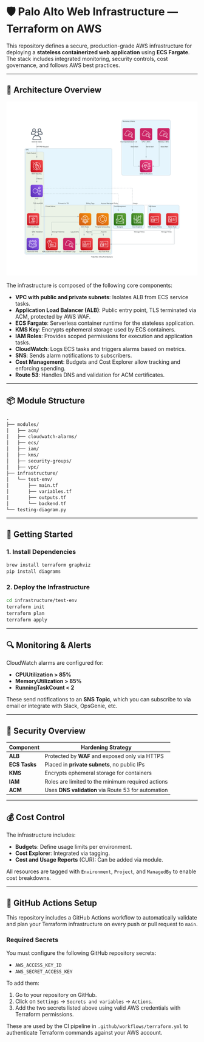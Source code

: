 
# 🛡️ Palo Alto Web Infrastructure — Terraform on AWS

This repository defines a secure, production-grade AWS infrastructure for deploying a **stateless containerized web application** using **ECS Fargate**. The stack includes integrated monitoring, security controls, cost governance, and follows AWS best practices.

---

## 📐 Architecture Overview

![Architecture Diagram](palo_alto_infra_architecture.png)

The infrastructure is composed of the following core components:

- **VPC with public and private subnets**: Isolates ALB from ECS service tasks.
- **Application Load Balancer (ALB)**: Public entry point, TLS terminated via ACM, protected by AWS WAF.
- **ECS Fargate**: Serverless container runtime for the stateless application.
- **KMS Key**: Encrypts ephemeral storage used by ECS containers.
- **IAM Roles**: Provides scoped permissions for execution and application tasks.
- **CloudWatch**: Logs ECS tasks and triggers alarms based on metrics.
- **SNS**: Sends alarm notifications to subscribers.
- **Cost Management**: Budgets and Cost Explorer allow tracking and enforcing spending.
- **Route 53**: Handles DNS and validation for ACM certificates.

---


## 📦 Module Structure

```
.
├── modules/
│   ├── acm/
│   ├── cloudwatch-alarms/
│   ├── ecs/
│   ├── iam/
│   ├── kms/
│   ├── security-groups/
│   ├── vpc/
├── infrastructure/
│   └── test-env/
│       ├── main.tf
│       ├── variables.tf
│       ├── outputs.tf
│       └── backend.tf
└── testing-diagram.py
```

---

## 🚀 Getting Started

### 1. Install Dependencies

```bash
brew install terraform graphviz
pip install diagrams
```

### 2. Deploy the Infrastructure

```bash
cd infrastructure/test-env
terraform init
terraform plan
terraform apply
```

---

## 🔍 Monitoring & Alerts

CloudWatch alarms are configured for:

- **CPUUtilization > 85%**
- **MemoryUtilization > 85%**
- **RunningTaskCount < 2**

These send notifications to an **SNS Topic**, which you can subscribe to via email or integrate with Slack, OpsGenie, etc.

---

## 🔐 Security Overview

| Component        | Hardening Strategy |
|------------------|---------------------|
| **ALB**          | Protected by **WAF** and exposed only via HTTPS |
| **ECS Tasks**    | Placed in **private subnets**, no public IPs |
| **KMS**          | Encrypts ephemeral storage for containers |
| **IAM**          | Roles are limited to the minimum required actions |
| **ACM**          | Uses **DNS validation** via Route 53 for automation |

---

## 💰 Cost Control

The infrastructure includes:

- **Budgets**: Define usage limits per environment.
- **Cost Explorer**: Integrated via tagging.
- **Cost and Usage Reports** (CUR): Can be added via module.

All resources are tagged with `Environment`, `Project`, and `ManagedBy` to enable cost breakdowns.

---

## 🔐 GitHub Actions Setup

This repository includes a GitHub Actions workflow to automatically validate and plan your Terraform infrastructure on every push or pull request to `main`.

### Required Secrets

You must configure the following GitHub repository secrets:

- `AWS_ACCESS_KEY_ID`
- `AWS_SECRET_ACCESS_KEY`

To add them:

1. Go to your repository on GitHub.
2. Click on `Settings` → `Secrets and variables` → `Actions`.
3. Add the two secrets listed above using valid AWS credentials with Terraform permissions.

These are used by the CI pipeline in `.github/workflows/terraform.yml` to authenticate Terraform commands against your AWS account.


